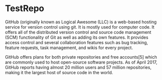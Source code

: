 # TestRepo
GitHub (originally known as Logical Awesome (LLC) is a web-based hosting service for version control using git. It is mostly used for computer code. It offers all of the distributed version control and source code management (SCM) functionality of Git as well as adding its own features. It provides access control and several collaboration features such as bug tracking, feature requests, task management, and wikis for every project.

GitHub offers plans for both private repositories and free accounts[5] which are commonly used to host open-source software projects. As of April 2017, GitHub reports having almost 20 million users and 57 million repositories, making it the largest host of source code in the world.
